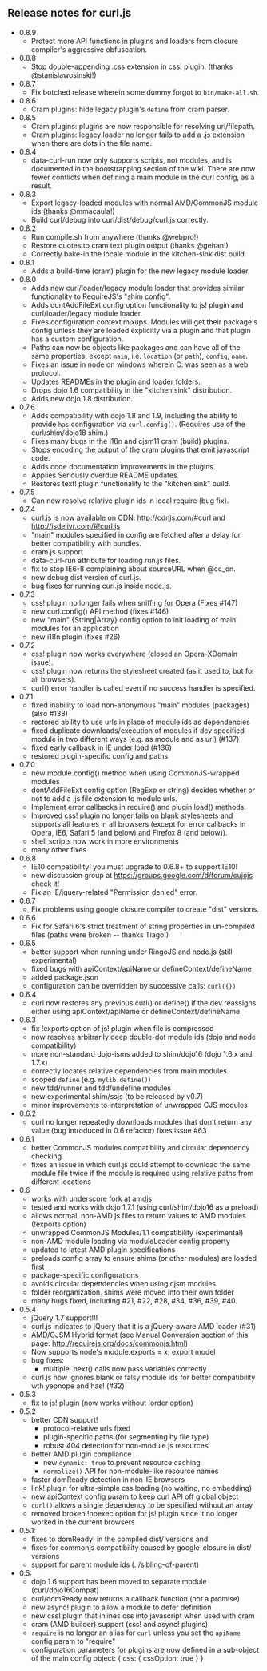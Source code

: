 Release notes for curl.js
---

* 0.8.9
	* Protect more API functions in plugins and loaders from closure compiler's
	aggressive obfuscation.
* 0.8.8
	* Stop double-appending .css extension in css! plugin.
	(thanks @stanislawosinski!)
* 0.8.7
	* Fix botched release wherein some dummy forgot to `bin/make-all.sh`.
* 0.8.6
	* Cram plugins: hide legacy plugin's `define` from cram parser.
* 0.8.5
	* Cram plugins: plugins are now responsible for resolving url/filepath.
	* Cram plugins: legacy loader no longer fails to add a .js extension
	  when there are dots in the file name.
* 0.8.4
	* data-curl-run now only supports scripts, not modules, and is
	  documented in the bootstrapping section of the wiki.
	  There are now fewer conflicts when defining a
	  main module in the curl config, as a result.
* 0.8.3
	* Export legacy-loaded modules with normal AMD/CommonJS module ids
	  (thanks @mmacaula!)
	* Build curl/debug into curl/dist/debug/curl.js correctly.
* 0.8.2
	* Run compile.sh from anywhere (thanks @webpro!)
	* Restore quotes to cram text plugin output (thanks @gehan!)
	* Correctly bake-in the locale module in the kitchen-sink dist build.
* 0.8.1
	* Adds a build-time (cram) plugin for the new legacy module loader.
* 0.8.0
	* Adds new curl/loader/legacy module loader that provides similar
	  functionality to RequireJS's "shim config".
	* Adds dontAddFileExt config option functionality to js! plugin and
	  curl/loader/legacy module loader.
	* Fixes configuration context mixups. Modules will get their package's
	  config unless they are loaded explicitly via a plugin and that
	  plugin has a custom configuration.
	* Paths can now be objects like packages and can have all of the same
	  properties, except `main`, i.e. `location` (or `path`), `config`, `name`.
	* Fixes an issue in node on windows wherein C: was seen as a web protocol.
	* Updates READMEs in the plugin and loader folders.
	* Drops dojo 1.6 compatibility in the "kitchen sink" distribution.
	* Adds new dojo 1.8 distribution.
* 0.7.6
	* Adds compatibility with dojo 1.8 and 1.9, including the ability to provide
	  `has` configuration via `curl.config()`. (Requires use of the
	  curl/shim/dojo18 shim.)
	* Fixes many bugs in the i18n and cjsm11 cram (build) plugins.
	* Stops encoding the output of the cram plugins that emit javascript code.
	* Adds code documentation improvements in the plugins.
	* Applies Seriously overdue README updates.
	* Restores text! plugin functionality to the "kitchen sink" build.
* 0.7.5
	* Can now resolve relative plugin ids in local require (bug fix).
* 0.7.4
	* curl.js is now available on CDN: http://cdnjs.com/#curl and
	  http://jsdelivr.com/#!curl.js
	* "main" modules specified in config are fetched after a delay for better
	  compatibility with bundles.
	* cram.js support
	* data-curl-run attribute for loading run.js files.
	* fix to stop IE6-8 complaining about sourceURL when @cc_on.
	* new debug dist version of curl.js.
	* bug fixes for running curl.js inside node.js.
* 0.7.3
	* css! plugin no longer fails when sniffing for Opera (Fixes #147)
	* new curl.config() API method (fixes #146)
	* new "main" {String|Array} config option to init loading of main modules
	  for an application
	* new i18n plugin (fixes #26)
* 0.7.2
	* css! plugin now works everywhere (closed an Opera-XDomain issue).
	* css! plugin now returns the stylesheet created (as it used to, but for
	  all browsers).
	* curl() error handler is called even if no success handler is specified.
* 0.7.1
	* fixed inability to load non-anonymous "main" modules (packages) (also #138)
	* restored ability to use urls in place of module ids as dependencies
	* fixed duplicate downloads/execution of modules if dev specified
	  module in two different ways (e.g. as module and as url) (#137)
	* fixed early callback in IE under load (#136)
	* restored plugin-specific config and paths
* 0.7.0
	* new module.config() method when using CommonJS-wrapped modules
	* dontAddFileExt config option (RegExp or string) decides whether or not
	  to add a .js file extension to module urls.
	* Implement error callbacks in require() and plugin load() methods.
	* Improved css! plugin no longer fails on blank stylesheets and supports
	  all features in all browsers (except for error callbacks in Opera, IE6,
	  Safari 5 (and below) and Firefox 8 (and below)).
	* shell scripts now work in more environments
	* many other fixes
* 0.6.8
	* IE10 compatibility! you must upgrade to 0.6.8+ to support IE10!
	* new discussion group at https://groups.google.com/d/forum/cujojs check it!
	* Fix an IE/jquery-related "Permission denied" error.
* 0.6.7
	* Fix problems using google closure compiler to create "dist" versions.
* 0.6.6
	* Fix for Safari 6's strict treatment of string properties in un-compiled
	  files (paths were broken -- thanks Tiago!)
* 0.6.5
	* better support when running under RingoJS and node.js (still experimental)
	* fixed bugs with apiContext/apiName or defineContext/defineName
	* added package.json
	* configuration can be overridden by successive calls: `curl({})`
* 0.6.4
	* curl now restores any previous curl() or define() if the dev reassigns
	  either using apiContext/apiName or defineContext/defineName
* 0.6.3
	* fix !exports option of js! plugin when file is compressed
	* now resolves arbitrarily deep double-dot module ids (dojo and node compatibility)
	* more non-standard dojo-isms added to shim/dojo16 (dojo 1.6.x and 1.7.x)
	* correctly locates relative dependencies from main modules
	* scoped `define` (e.g. `mylib.define()`)
	* new tdd/runner and tdd/undefine modules
	* new experimental shim/ssjs (to be released by v0.7)
	* minor improvements to interpretation of unwrapped CJS modules
* 0.6.2
	* curl no longer repeatedly downloads modules that don't return any value
	  (bug introduced in 0.6 refactor) fixes issue #63
* 0.6.1
	* better CommonJS modules compatibility and circular dependency checking
	* fixes an issue in which curl.js could attempt to download the same module
	  file twice if the module is required using relative paths from
	  different locations
* 0.6
	* works with underscore fork at [amdjs](https://github.com/amdjs/underscore)
	* tested and works with dojo 1.7.1 (using curl/shim/dojo16 as a preload)
	* allows normal, non-AMD js files to return values to AMD modules (!exports
	  option)
	* unwrapped CommonJS Modules/1.1 compatibility (experimental)
	* non-AMD module loading via moduleLoader config property
	* updated to latest AMD plugin specifications
	* preloads config array to ensure shims (or other modules) are loaded
	  first
	* package-specific configurations
	* avoids circular dependencies when using cjsm modules
	* folder reorganization. shims were moved into their own folder
	* many bugs fixed, including #21, #22, #28, #34, #36, #39, #40
* 0.5.4
	* jQuery 1.7 support!!!
	* curl.js indicates to jQuery that it is a jQuery-aware AMD loader (#31)
	* AMD/CJSM Hybrid format (see Manual Conversion section of this
	  page: http://requirejs.org/docs/commonjs.html)
	* Now supports node's module.exports = x; export model
	* bug fixes:
		* multiple .next() calls now pass variables correctly
	* curl.js now ignores blank or falsy module ids for better compatibility
	  wth yepnope and has! (#32)
* 0.5.3
	* fix to js! plugin (now works without !order option)
* 0.5.2
	* better CDN support!
		* protocol-relative urls fixed
		* plugin-specific paths (for segmenting by file type)
		* robust 404 detection for non-module js resources
	* better AMD plugin compliance
		* new `dynamic: true` to prevent resource caching
		* `normalize()` API for non-module-like resource names
	* faster domReady detection in non-IE browsers
	* link! plugin for ultra-simple css loading (no waiting, no embedding)
	* new apiContext config param to keep curl API off global object
	* `curl()` allows a single dependency to be specified without an array
	* removed broken !noexec option for js! plugin since it no longer worked
	  in the current browsers
* 0.5.1:
	* fixes to domReady! in the compiled dist/ versions and
	* fixes for commonjs compatibility caused by google-closure in dist/
	  versions
	* support for parent module ids (../sibling-of-parent)
* 0.5:
	* dojo 1.6 support has been moved to separate module (curl/dojo16Compat)
	* curl/domReady now returns a callback function (not a promise)
	* new async! plugin to allow a module to defer definition
	* new css! plugin that inlines css into javascript when used with cram
	* cram (AMD builder) support (css! and async! plugins)
	* `require` is no longer an alias for `curl` unless you set the
	  `apiName` config param to "require"
	* configuration parameters for plugins are now defined in a sub-object
	  of the main config object: { css: { cssOption: true } }
